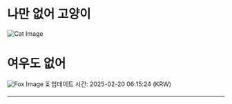 
# 나만 없어 고양이

![Cat Image](https://cdn2.thecatapi.com/images/xnsqonbjW.jpg)

# 여우도 없어
![Fox Image](https://randomfox.ca/images/6.jpg)
⏳ 업데이트 시간: 2025-02-20 06:15:24 (KRW)

---
